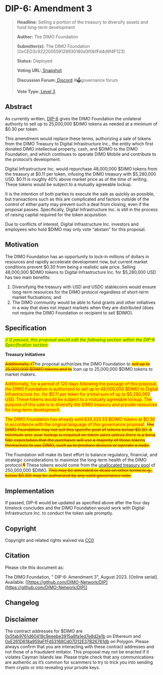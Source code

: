 # DIP-6: Amendment 3

> **Headline:** Selling a portion of the treasury to diversify assets and fund long-term development
>
> **Author:** The DIMO Foundation
>
> **Submitter(s):** The DIMO Foundation \[0xCED3c922200559128930180d3f0bfFd4d9f4F123]
>
> **Status:** Deployed
>
> **Voting URL:**[ ](https://snapshot.org/#/dimo.eth/proposal/0x74f67d2da46e74e190063932f7b6a27fdafc7fa368ee5a275335db3a9e666499)[Snapshot](https://snapshot.org/#/dimo.eth/proposal/0x30f45b0635a006a5339403ec2fe5a7e59ba312323acc2cff01ae167824c0f795)
>
> **Discussion Forum:**[ Discord](https://chat.dimo.zone/) #🗳️governance forum
>
> **Vote Type:**[ Level 3](https://docs.dimo.zone/governance/dip1#voting-protocol)

## Abstract

As currently written, [DIP-6](https://docs.dimo.zone/governance/dip6) gives the DIMO Foundation the unilateral authority to sell up to 25,000,000 $DIMO tokens as needed at a minimum of $0.30 per token.

This amendment would replace these terms, authorizing a sale of tokens from the DIMO Treasury to Digital Infrastructure Inc., the entity which first donated DIMO intellectual property, cash, and $DIMO to the DIMO Foundation, and which continues to operate DIMO Mobile and contribute to the protocol’s development.&#x20;

Digital Infrastructure Inc. would repurchase 48,000,000 $DIMO tokens from the treasury at $0.11 per token, infusing the DIMO treasury with $5,280,000 USD. $0.11 is roughly 40% above market price as of the time of writing. These tokens would be subject to a mutually agreeable lockup.

It is the intention of both parties to execute the sale as quickly as possible, but transactions such as this are complicated and factors outside of the control of either party may prevent such a deal from closing, even if the proposal passes. Specifically, Digital Infrastructure Inc. is still in the process of raising capital required for the token acquisition.

Due to conflicts of interest, Digital Infrastructure Inc. investors and employees who hold $DIMO may only vote “abstain” for this proposal.

## Motivation

The DIMO Foundation has an opportunity to lock-in millions of dollars in resources and rapidly accelerate development now, but current market conditions prevent $0.30 from being a realistic sale price. Selling 48,000,000 $DIMO tokens to Digital Infrastructure Inc. for $5,280,000 USD has two main benefits:

1. Diversifying the treasury with USD and USDC stablecoins would ensure long-term resources for the DIMO protocol regardless of short-term market fluctuations; and
2. The DIMO community would be able to fund grants and other initiatives in a way that does not impact markets when they are distributed (does not require the DIMO Foundation or recipient to sell $DIMO).

## Specification

_<mark style="color:green;">// If passed, this proposal would edit the following section within the DIP-6 Specification section:</mark>_&#x20;

**Treasury Initiatives**

~~<mark style="color:red;">Additionally, t</mark>~~<mark style="color:red;">T</mark>his proposal authorizes the DIMO Foundation to ~~<mark style="color:red;">sell up to 25,000,000 $DIMO tokens and to</mark>~~ loan up to 25,000,000 $DIMO tokens to market makers.

<mark style="color:red;">Additionally, for a period of 120 days following the passage of this proposal, the DIMO Foundation is authorized to sell up to 48,000,000 $DIMO to Digital Infrastructure Inc. for $0.11 per token for a total sum of up to $5,280,000 USD. These tokens would be subject to a mutually agreeable lockup. The purpose of this sale is to diversify the DIMO treasury and provide resources for long-term development.</mark>&#x20;

<mark style="color:red;">The DIMO Foundation has already sold 833,333.33 $DIMO tokens at $0.30 in accordance with the original language of this governance proposal.</mark> ~~<mark style="color:red;">The DIMO Foundation may not sell this specific pool of tokens below $0.30. A minimum one-year lockup is required on token sales unless there is a bona fide expectation that the purchaser will use a majority of those tokens themselves to use DIMO, such as to produce devices or operate a node.</mark>~~

The Foundation will make its best effort to balance regulatory, financial, and strategic considerations to maximize the long-term health of the DIMO protocol.~~<mark style="color:red;">¶</mark>~~ These tokens would come from the [unallocated treasury pool](https://docs.dimo.zone/overview/dimotoken/token-details-and-distribution) of 250,000,000 $DIMO. ~~<mark style="color:red;">This may be amended or deals on other terms (e.g., below $0.30) may be authorized by any valid governance vote.</mark>~~

## Implementation

If passed, DIP-6 would be updated as specified above after the four day timelock concludes and the DIMO Foundation would work with Digital Infrastructure Inc. to conduct the token sale promptly.

## **Copyright**

Copyright and related rights waived via [CC0](https://creativecommons.org/publicdomain/zero/1.0)

## Citation

Please cite this document as:

The DIMO Foundation, " DIP-6: Amendment 3", August 2023. \[Online serial]. Available: \[[https://github.com/DIMO-Network/DIP](https://github.com/DIMO-Network/DIP)]

## Changelog

## Disclaimer

The contract addresses for $DIMO are [0x5fab9761d60419c9eeebe3915a8fa1ed7e8d2e1b](https://etherscan.io/token/0x5fab9761d60419c9eeebe3915a8fa1ed7e8d2e1b) on Ethereum and [0xE261D618a959aFfFd53168Cd07D12E37B26761db](https://polygonscan.com/token/0xE261D618a959aFfFd53168Cd07D12E37B26761db) on Polygon. Please always confirm that you are interacting with these contract addresses and not those of a fraudulent imitator. This proposal may not be enacted if it violates Cayman Islands law. Please triple check that any communications are authentic as it’s common for scammers to try to trick you into sending them crypto or into revealing your private keys.
